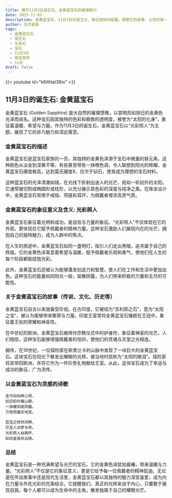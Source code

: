 ```yaml
---
title: 揭开11月3日诞生石，金黄蓝宝石的璀璨魅力
date: 2025-11-03
description: 金黄蓝宝石，11月3日的诞生石，象征独特的能量。探索它的故事，让您的每一天更有意义。
author: 日月星辰
tags:
  - 金黄蓝宝石
  - 诞生石
  - 生辰石
  - 宝石
  - 11月3日
  - 珠宝首饰
  - 11月
draft: false
---
```


{{< youtube id="k6itHat36io" >}}

## 11月3日的诞生石: 金黄蓝宝石

金黄蓝宝石 (Golden Sapphire) 是大自然的璀璨馈赠，以其明亮如旭日的金黄色光泽而闻名。这种宝石因其独特的色彩和极致的透明度，被誉为“太阳的化身”，象征着温暖、希望与力量。作为11月3日的诞生石，金黄蓝宝石以“光彩照人”为主题，展现了它的非凡魅力和深远寓意。

### 金黄蓝宝石的描述

金黄蓝宝石是蓝宝石家族的一员，其独特的金黄色泽源于宝石中微量的铁元素。这种颜色从淡金到深黄不等，有些甚至带有一抹橙色调，令人联想到阳光的辉耀。金黄蓝宝石硬度极高，达到莫氏硬度9，仅次于钻石，使其成为理想的宝石材料。

这种蓝宝石的光泽清澈如镜，在光线下折射出迷人的光芒，宛如一轮初升的太阳。它通常被切割成椭圆形或枕形，以充分展示其色彩的深度与纯净之美。在珠宝设计中，金黄蓝宝石常用于戒指、项链和耳环，为佩戴者增添高贵气质。

### 金黄蓝宝石的象征意义及含义: 光彩照人

金黄蓝宝石象征着光明和成功，是自信与力量的象征。“光彩照人”不仅体现在它的外观，更体现在它赋予佩戴者的精神力量。这种宝石激励人们展现内在的光芒，拥抱自己的独特魅力，成为人群中的焦点。

在人生的旅途中，金黄蓝宝石如同一盏明灯，指引人们走出黑暗，追寻属于自己的辉煌。它的金黄色泽寓意着希望与温暖，赋予佩戴者乐观和勇气，使他们在人生的每个阶段都能绽放光彩。

此外，金黄蓝宝石还被认为能够激发创造力和智慧，使人们在工作和生活中更加出色。这种宝石的能量如同阳光一般，驱散阴霾，为人们带来积极的力量和无尽的可能性。

### 关于金黄蓝宝石的故事（传说、文化、历史等）

金黄蓝宝石自古以来就备受珍视。在古印度，它被视为“苏利耶之石”，意为“太阳之宝”，被认为能够带来繁荣与力量。印度王室常将金黄蓝宝石镶嵌在王冠中，象征着王权的荣耀和神圣性。

在中世纪的欧洲，金黄蓝宝石被用作宗教仪式中的护身符，象征着神圣的光芒。人们相信，这种宝石能够增强佩戴者的信仰，使他们的灵魂与天堂之光相连。

据传，在19世纪，一位探险家在斯里兰卡的山脉中发现了一块巨大的金黄蓝宝石。这块宝石在阳光下散发出耀眼的光辉，被当地村民称为“太阳的眼泪”。探险家将其带回欧洲，并将它作为一件珍贵礼物献给王室。从此，这块宝石成为了幸运与成功的象征，广为流传。

### 以金黄蓝宝石为灵感的诗歌

```
金光灿灿映心田，  
如日初升耀山巅。  
一抹暖阳驱阴霾，  
万物苏醒天地宽。  

蓝宝之辉世间稀，  
尽显人间梦与奇。  
光彩照人自胸怀，  
如同星辰伴云随。
```

### 总结

金黄蓝宝石是一种充满希望与光芒的宝石，它的金黄色泽犹如晨曦，带来温暖与力量。“光彩照人”不仅是它的象征意义，更是它给予每一位佩戴者的精神启迪。无论是在传说故事中还是现代生活里，金黄蓝宝石都以其独特的魅力深受喜爱，成为内在力量与外在光彩的完美结合。它提醒我们，真正的光辉来自于内心，只要敢于展现自我，每个人都可以成为生命中的主角，散发独属于自己的耀眼光芒。